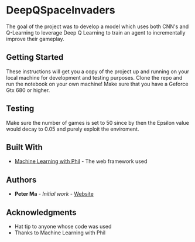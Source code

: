 # DeepQSpaceInvaders

The goal of the project was to develop a model which uses both CNN's and Q-Learning to leverage Deep Q Learning to train an agent to incrementally improve their gameplay. 

## Getting Started 

These instructions will get you a copy of the project up and running on your local machine for development and testing purposes. Clone the repo and run the notebook on your own machine! Make sure that you have a Geforce Gtx 680 or higher. 

## Testing

Make sure the number of games is set to 50 since by then the Epsilon value would decay to 0.05 and purely exploit the enviroment.

## Built With

* [Machine Learning with Phil](http://www.youtube.watch?v=XMS62ES_8Gs) - The web framework used

## Authors

* **Peter Ma** - *Initial work* - [Website](http://peterma.ca/)

## Acknowledgments

* Hat tip to anyone whose code was used
* Thanks to Machine Learning with Phil

